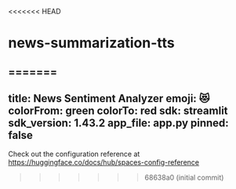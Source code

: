 <<<<<<< HEAD
# news-summarization-tts
=======
---
title: News Sentiment Analyzer
emoji: 😻
colorFrom: green
colorTo: red
sdk: streamlit
sdk_version: 1.43.2
app_file: app.py
pinned: false
---

Check out the configuration reference at https://huggingface.co/docs/hub/spaces-config-reference
>>>>>>> 68638a0 (initial commit)
